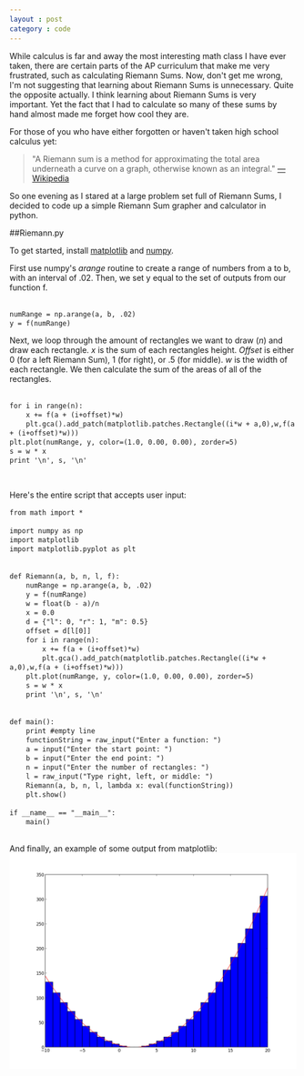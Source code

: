 ```yaml
---
layout : post
category : code
---
```


While calculus is far and away the most interesting math class I have ever taken, there are certain parts of the AP curriculum that make me very frustrated, such as calculating Riemann Sums. Now, don't get me wrong, I'm not suggesting that learning about Riemann Sums is unnecessary. Quite the opposite actually. I think learning about Riemann Sums is very important. Yet the fact that I had to calculate so many of these sums by hand almost made me forget how cool they are. 

For those of you who have either forgotten or haven't taken high school calculus yet:

> "A Riemann sum is a method for approximating the total area underneath a curve on a graph, otherwise known 
> as an integral." [—Wikipedia](http://en.wikipedia.org/wiki/Riemann_sum)

So one evening as I stared at a large problem set full of Riemann Sums, I decided to code up a simple Riemann Sum grapher and calculator in python.

##Riemann.py

To get started, install [matplotlib](http://matplotlib.org/) and [numpy](http://numpy.scipy.org/).

First use numpy's *arange* routine to create a range of numbers from a to b, with an interval of .02. Then, we set y equal to the set of outputs from our function f.

<pre><code data-language="python">
numRange = np.arange(a, b, .02)
y = f(numRange)
</code></pre>

Next, we loop through the amount of rectangles we want to draw (*n*) and draw each rectangle. 
*x* is the sum of each rectangles height. 
*Offset* is either 0 (for a left Riemann Sum), 1 (for right), or .5 (for middle). 
*w* is the width of each rectangle.
We then calculate the sum of the areas of all of the rectangles.

<pre><code data-language="python">
for i in range(n):
    x += f(a + (i+offset)*w)
    plt.gca().add_patch(matplotlib.patches.Rectangle((i*w + a,0),w,f(a + (i+offset)*w)))
plt.plot(numRange, y, color=(1.0, 0.00, 0.00), zorder=5)
s = w * x
print '\n', s, '\n'
</code></pre>

<br>

Here's the entire script that accepts user input:

<pre><code data-language="python">from math import *

import numpy as np
import matplotlib
import matplotlib.pyplot as plt


def Riemann(a, b, n, l, f):
    numRange = np.arange(a, b, .02)
    y = f(numRange)
    w = float(b - a)/n
    x = 0.0
    d = {"l": 0, "r": 1, "m": 0.5}
    offset = d[l[0]]
    for i in range(n):
        x += f(a + (i+offset)*w)
        plt.gca().add_patch(matplotlib.patches.Rectangle((i*w + a,0),w,f(a + (i+offset)*w)))
    plt.plot(numRange, y, color=(1.0, 0.00, 0.00), zorder=5)
    s = w * x
    print '\n', s, '\n'


def main():
    print #empty line
    functionString = raw_input("Enter a function: ")
    a = input("Enter the start point: ")
    b = input("Enter the end point: ")
    n = input("Enter the number of rectangles: ")
    l = raw_input("Type right, left, or middle: ")
    Riemann(a, b, n, l, lambda x: eval(functionString))
    plt.show()

if __name__ == "__main__":
    main()</code></pre>

<br>
And finally, an example of some output from matplotlib:
<img src="/images/riemann.png" style="width: 700px; display: block; margin-left: auto; margin-right: auto;" />